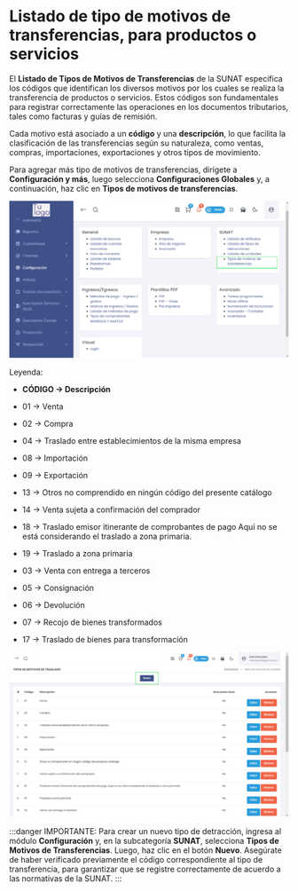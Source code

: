 # Listado de tipo de motivos de transferencias, para productos o servicios

El **Listado de Tipos de Motivos de Transferencias** de la SUNAT especifica los códigos que identifican los diversos motivos por los cuales se realiza la transferencia de productos o servicios. Estos códigos son fundamentales para registrar correctamente las operaciones en los documentos tributarios, tales como facturas y guías de remisión.

Cada motivo está asociado a un **código** y una **descripción**, lo que facilita la clasificación de las transferencias según su naturaleza, como ventas, compras, importaciones, exportaciones y otros tipos de movimiento.

Para agregar más tipo de motivos de transferencias, dirígete a **Configuración y más**, luego selecciona **Configuraciones Globales** y, a continuación, haz clic en **Tipos de motivos de transferencias**.

![alt text](img/listodetransferencias.jpg)

Leyenda:

* **CÓDIGO → Descripción**

* 01 → Venta
* 02 → Compra
* 04 → Traslado entre establecimientos de la misma empresa
* 08 → Importación
* 09 → Exportación
* 13 → Otros no comprendido en ningún código del presente catálogo
* 14 → Venta sujeta a confirmación del comprador
* 18 → Traslado emisor itinerante de comprobantes de pago Aquí no se está considerando el traslado a zona primaria.
* 19 → Traslado a zona primaria
* 03 → Venta con entrega a terceros
* 05 →  Consignación
* 06 → Devolución
* 07 → Recojo de bienes transformados
* 17 → Traslado de bienes para transformación

![Alt text](img/Sunat-avanzado-1.jpg)

:::danger IMPORTANTE:
Para crear un nuevo tipo de detracción, ingresa al módulo **Configuración** y, en la subcategoría **SUNAT**, selecciona **Tipos de Motivos de Transferencias**. Luego, haz clic en el botón **Nuevo**. Asegúrate de haber verificado previamente el código correspondiente al tipo de transferencia, para garantizar que se registre correctamente de acuerdo a las normativas de la SUNAT.
:::

